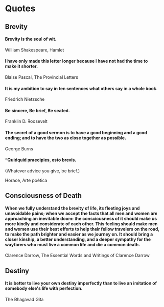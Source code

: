 # Quotes

## Brevity

#### Brevity is the soul of wit.
William Shakespeare, Hamlet

#### I have only made this letter longer because I have not had the time to make it shorter.
Blaise Pascal, The Provincial Letters

#### It is my ambition to say in ten sentences what others say in a whole book.
Friedrich Nietzsche

#### Be sincere, Be brief, Be seated.
Franklin D. Roosevelt

#### The secret of a good sermon is to have a good beginning and a good ending; and to have the two as close together as possible.
George Burns

#### “Quidquid praecipies, esto brevis.
(Whatever advice you give, be brief.)

Horace, Arte poética

## Consciousness of Death

#### When we fully understand the brevity of life, its fleeting joys and unavoidable pains; when we accept the facts that all men and women are approaching an inevitable doom: the consciousness of it should make us more kindly and considerate of each other. This feeling should make men and women use their best efforts to help their fellow travelers on the road, to make the path brighter and easier as we journey on. It should bring a closer kinship, a better understanding, and a deeper sympathy for the wayfarers who must live a common life and die a common death.
Clarence Darrow, The Essential Words and Writings of Clarence Darrow

## Destiny

#### It is better to live your own destiny imperfectly than to live an imitation of somebody else's life with perfection.
The Bhagavad Gita
